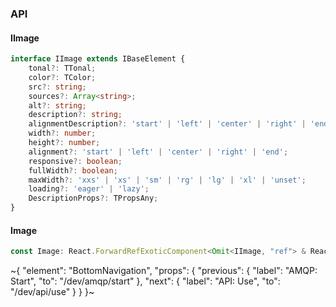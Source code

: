 

### API

#### IImage

```ts
interface IImage extends IBaseElement {
    tonal?: TTonal;
    color?: TColor;
    src?: string;
    sources?: Array<string>;
    alt?: string;
    description?: string;
    alignmentDescription?: 'start' | 'left' | 'center' | 'right' | 'end';
    width?: number;
    height?: number;
    alignment?: 'start' | 'left' | 'center' | 'right' | 'end';
    responsive?: boolean;
    fullWidth?: boolean;
    maxWidth?: 'xxs' | 'xs' | 'sm' | 'rg' | 'lg' | 'xl' | 'unset';
    loading?: 'eager' | 'lazy';
    DescriptionProps?: TPropsAny;
}
```

#### Image

```ts
const Image: React.ForwardRefExoticComponent<Omit<IImage, "ref"> & React.RefAttributes<unknown>>;
```

~{
  "element": "BottomNavigation",
  "props": {
    "previous": {
      "label": "AMQP: Start",
      "to": "/dev/amqp/start"
    },
    "next": {
      "label": "API: Use",
      "to": "/dev/api/use"
    }
  }
}~
